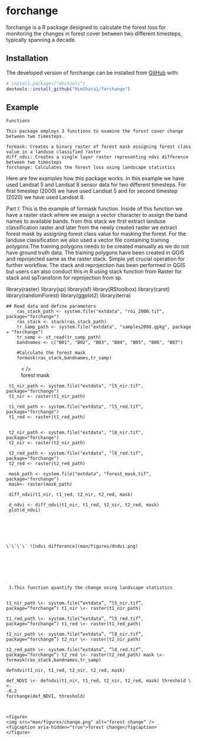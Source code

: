 


# forchange

<!-- badges: start -->
<!-- badges: end -->

forchange is a R package designed to calculate the forest loss for monitoring the changes in forest cover between two different timesteps, typically spanning a decade.

## Installation

The developed version of  forchange can be installed  from
[GitHub](https://github.com/) with:

``` r
# install.packages("devtools")
devtools::install_github("MimShara1/forchange")
```

## Example

```
Functions

This package employs 3 functions to examine the forest cover change between two timesteps. 

formask: Creates a binary raster of forest mask assigning forest class value in a landuse classified raster
diff_ndvi: Creates a single layer raster representing ndvi difference between two timesteps
forchange: Calculates the forest loss using landscape statistics

```
Here are few examples how this package works. In this example we have used Landsat 5 and Landsat 8 sensor data for two different timesteps. For first timestep (2000) we have used Landsat 5 and for second timestep (2020) we have used Landsat 8. 

Part I: This is the example of formask function. Inside of  this function we have a raster stack where we assign a vector character to assign the band names to available bands. from this stack we first extract landuse classification raster and later from the newly created raster we extract forest mask by assigning forest class value for masking the forest. For the landuse classification we also used a vector file containing training polygons.The training polygons needs to be created manually as we do not have ground truth data. The training polygons have been created in QGIS and reprojected same as the raster stack. Simple yet crucial operation for further workflow. The stack  and reprojection has been performed in QGIS but users can also conduct this in R using stack function from Raster for stack and spTransform for reprojection from sp.

   library(raster)
   library(sp)
   library(sf)
   library(RStoolbox)
   library(caret)
   library(randomForest)
   library(ggplot2)
   library(terra)


    ## Read data and define parameters
        ras_stack_path <- system.file("extdata", "roi_2000.tif", package="forchange")
        ras_stack <- stack(ras_stack_path)
        tr_samp_path <- system.file("extdata", "samples2000.gpkg", package = "forchange")
        tr_samp <- st_read(tr_samp_path)
        bandnames <- c("B01", "B02", "B03", "B04", "B05", "B06", "B07")

        #Calculate the forest mask
        formask(ras_stack,bandnames,tr_samp)

<figure>
< />
<figcaption aria-hidden="true">forest mask</figcaption>
</figure>

```
 t1_nir_path <- system.file("extdata", "l5_nir.tif", package="forchange")
 t1_nir <- raster(t1_nir_path)

 t1_red_path <- system.file("extdata", "l5_red.tif", package="forchange")
 t1_red <- raster(t1_red_path)


 t2_nir_path <- system.file("extdata", "l8_nir.tif", package="forchange")
 t2_nir <- raster(t2_nir_path)

 t2_red_path <- system.file("extdata", "l8_red.tif", package="forchange")
 t2_red <- raster(t2_red_path)
 
 mask_path <- system.file("extdata", "forest_mask.tif", package="forchange")
 mask<- raster(mask_path)

 diff_ndvi(t1_nir, t1_red, t2_nir, t2_red, mask)

 d_ndvi <- diff_ndvi(t1_nir, t1_red, t2_nir, t2_red, mask)
 plot(d_ndvi)




        

\`\`\`\` ![ndvi difference](man/figures/dndvi.png)







 3.This function quantify the change using landscape statistics


t1_nir_path \<- system.file(“extdata”, “l5_nir.tif”,
package=“forchange”) t1_nir \<- raster(t1_nir_path)

t1_red_path \<- system.file(“extdata”, “l5_red.tif”,
package=“forchange”) t1_red \<- raster(t1_red_path)

t2_nir_path \<- system.file(“extdata”, “l8_nir.tif”,
package=“forchange”) t2_nir \<- raster(t2_nir_path)

t2_red_path \<- system.file(“extdata”, “l8_red.tif”,
package=“forchange”) t2_red \<- raster(t2_red_path) mask \<-
formask(ras_stack,bandnames,tr_samp)

defndvi(t1_nir, t1_red, t2_nir, t2_red, mask)

def_NDVI \<- defndvi(t1_nir, t1_red, t2_nir, t2_red, mask) threshold \<-
-0.2
forchange(def_NDVI, threshold)



<figure>
<img src="man/figures/change.png" alt="forest change" />
<figcaption aria-hidden="true">forest change</figcaption>
</figure>


